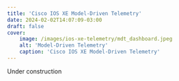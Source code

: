 ```yaml
---
title: 'Cisco IOS XE Model-Driven Telemetry'
date: 2024-02-02T14:07:09-03:00
draft: false
cover:
    image: /images/ios-xe-telemetry/mdt_dashboard.jpeg
    alt: 'Model-Driven Telemetry'
    caption: 'Cisco IOS XE Model-Driven Telemetry'
---
```


Under construction